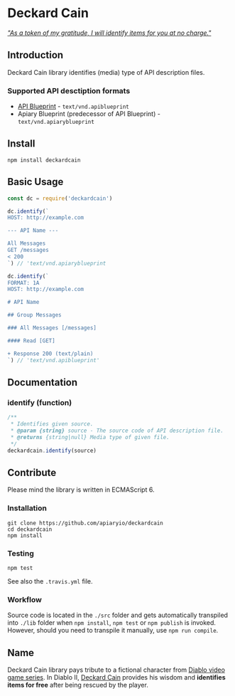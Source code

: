 # Deckard Cain

[*"As a token of my gratitude, I will identify items for you at no charge."*](https://www.youtube.com/watch?v=TEMCYmIYouE)

## Introduction

Deckard Cain library identifies (media) type of API description files.

### Supported API desctiption formats

- [API Blueprint](https://apiblueprint.org/) - `text/vnd.apiblueprint`
- Apiary Blueprint (predecessor of API Blueprint) - `text/vnd.apiaryblueprint`

## Install

```
npm install deckardcain
```

## Basic Usage

```javascript
const dc = require('deckardcain')

dc.identify(`
HOST: http://example.com

--- API Name ---

All Messages
GET /messages
< 200
`) // 'text/vnd.apiaryblueprint

dc.identify(`
FORMAT: 1A
HOST: http://example.com

# API Name

## Group Messages

### All Messages [/messages]

#### Read [GET]

+ Response 200 (text/plain)
`) // 'text/vnd.apiblueprint'
```

## Documentation

### identify (function)

```javascript
/**
 * Identifies given source.
 * @param {string} source - The source code of API description file.
 * @returns {string|null} Media type of given file.
 */
deckardcain.identify(source)
```

## Contribute

Please mind the library is written in ECMAScript 6.

### Installation

```
git clone https://github.com/apiaryio/deckardcain
cd deckardcain
npm install
```

### Testing

```
npm test
```

See also the `.travis.yml` file.

### Workflow

Source code is located in the `./src` folder and gets automatically transpiled into `./lib` folder when `npm install`, `npm test` or `npm publish` is invoked. However, should you need to transpile it manually, use `npm run compile`.

## Name

Deckard Cain library pays tribute to a fictional character from [Diablo video game series](https://en.wikipedia.org/wiki/Diablo_%28series%29). In Diablo II, [Deckard Cain](https://en.wikipedia.org/wiki/Characters_of_Diablo#Deckard_Cain) provides his wisdom and **identifies items for free** after being rescued by the player.
